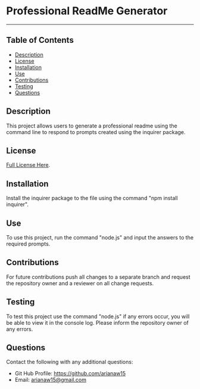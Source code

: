 # Professional ReadMe Generator
---
## Table of Contents

* [Description](#description)
* [License](#license)
* [Installation](#installation)
* [Use](#use)
* [Contributions](#contributions)
* [Testing](#testing)
* [Questions](#questions)

## Description
This project allows users to generate a professional readme using the command line to respond to prompts created using the inquirer package.

## License
[Full License Here](https://opensource.org/licenses/MIT).

## Installation
Install the inquirer package to the file using the command "npm install inquirer". 

## Use
To use this project, run the command "node.js" and input the answers to the required prompts.

## Contributions
For future contributions push all changes to a separate branch and request the repository owner and a reviewer on all change requests.

## Testing
To test this project use the command "node.js" if any errors occur, you will be able to view it in the console log. Please inform the repository owner of any errors.

## Questions
Contact the following with any additional questions:
- Git Hub Profile: https://github.com/arianaw15
- Email: arianaw15@gmail.com